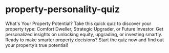 # property-personality-quiz
What's Your Property Potential? Take this quick quiz to discover your property type: Comfort Dweller, Strategic Upgrader, or Future Investor. Get personalized insights on unlocking equity, upgrading, or investing smartly. Ready to make smarter property decisions? Start the quiz now and find out your property’s true potential!
